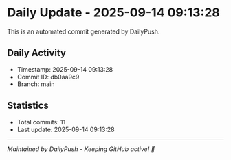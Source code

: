 # Daily Update - 2025-09-14 09:13:28

This is an automated commit generated by DailyPush.

## Daily Activity
- Timestamp: 2025-09-14 09:13:28
- Commit ID: db0aa9c9
- Branch: main

## Statistics
- Total commits: 11
- Last update: 2025-09-14 09:13:28

---
*Maintained by DailyPush - Keeping GitHub active! 🚀*
